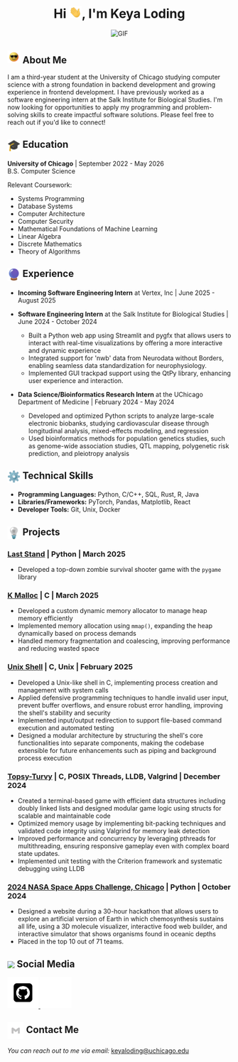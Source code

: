 <h1 align="center">Hi
  <img src="https://github.com/keyaloding/keyaloding/blob/main/icons/Hi.gif" width="28px"/>, I'm Keya Loding
</h1>

<p align="center">
 <img alt="GIF" src="https://media.giphy.com/media/cFdHXXm5GhJsc/giphy.gif?cid=ecf05e47gk1528878r4j8py2luujr4sswa3ejtsw7cf7w94a&ep=v1_gifs_search&rid=giphy.gif&ct=g"/>
</p>

<h2>
  <img alt="GIF" src="https://github.com/keyaloding/keyaloding/blob/main/icons/about.gif" width="29"/> About Me
</h2>

I am a third-year student at the University of Chicago studying computer science
with a strong foundation in backend development and growing experience in
frontend development. I have previously worked as a software engineering intern
at the Salk Institute for Biological Studies. I'm now looking for opportunities
to apply my programming and problem-solving skills to create impactful software
solutions. Please feel free to reach out if you'd like to connect!

<h2><img align="center" src="https://github.com/keyaloding/keyaloding/blob/main/icons/academics.gif" width="29"/> Education</h2>

**University of Chicago** | September 2022 - May 2026  
B.S. Computer Science
<p>Relevant Coursework:</p>

- Systems Programming
- Database Systems
- Computer Architecture
- Computer Security
- Mathematical Foundations of Machine Learning
- Linear Algebra
- Discrete Mathematics
- Theory of Algorithms

<h2><img align="center" src="https://github.com/keyaloding/keyaloding/blob/main/icons/experience.gif" width="29"/> Experience</h2>

- **Incoming Software Engineering Intern** at Vertex, Inc | June 2025 - August 2025

- **Software Engineering Intern** at the Salk Institute for Biological Studies
  | June 2024 - October 2024
  - Built a Python web app using Streamlit and pygfx that allows users to
    interact with real-time visualizations by offering a more interactive
    and dynamic experience
  - Integrated support for 'nwb' data from Neurodata without Borders,
    enabling seamless data standardization for neurophysiology.
  - Implemented GUI trackpad support using the QtPy library,
    enhancing user experience and interaction.

- **Data Science/Bioinformatics Research Intern** at the UChicago
  Department of Medicine | February 2024 - May 2024
  - Developed and optimized Python scripts to analyze large-scale electronic
    biobanks, studying cardiovascular disease through longitudinal analysis,
    mixed-effects modeling, and regression
  - Used bioinformatics methods for population genetics studies, such as
    genome-wide association studies, QTL mapping, polygenetic risk prediction,
    and pleiotropy analysis

<h2> <img align="center" src="https://github.com/keyaloding/keyaloding/blob/main/icons/techstack.gif"  width="29"/> Technical Skills</h2>

- **Programming Languages:** Python, C/C++, SQL, Rust, R, Java
- **Libraries/Frameworks:** PyTorch, Pandas, Matplotlib, React
- **Developer Tools:** Git, Unix, Docker

<h2> <img align="center" src="https://github.com/keyaloding/keyaloding/blob/main/icons/projects.gif"  width="29"/> Projects</h2>

### [Last Stand](https://github.com/mutrera-2004/UH2025) | Python | March 2025

- Developed a top-down zombie survival shooter game with the `pygame` library

### [K Malloc](https://github.com/keyaloding/kmalloc) | C | March 2025

- Developed a custom dynamic memory allocator to manage heap memory efficiently
- Implemented memory allocation using `mmap()`, expanding the heap dynamically
  based on process demands
- Handled memory fragmentation and coalescing, improving performance and
  reducing wasted space

### [Unix Shell](https://github.com/keyaloding/shell) | C, Unix | February 2025

- Developed a Unix-like shell in C, implementing process creation and management
  with system calls
- Applied defensive programming techniques to handle invalid user input, prevent
  buffer overflows, and ensure robust error handling, improving the shell's
  stability and security
- Implemented input/output redirection to support file-based command execution
  and automated testing
- Designed a modular architecture by structuring the shell's core
  functionalities into separate components, making the codebase extensible for
  future enhancements such as piping and background process execution

### [Topsy-Turvy](https://github.com/keyaloding/topsy-turvy) | C, POSIX Threads, LLDB, Valgrind | December 2024

- Created a terminal-based game with efficient data structures including doubly
  linked lists and designed modular game logic using structs for scalable and
  maintainable code
- Optimized memory usage by implementing bit-packing techniques and validated
  code integrity using Valgrind for memory leak detection
- Improved performance and concurrency by leveraging pthreads for
  multithreading, ensuring responsive gameplay even with complex board state
  updates.
- Implemented unit testing with the Criterion framework and systematic
  debugging using LLDB

### [2024 NASA Space Apps Challenge, Chicago](https://github.com/keyaloding/nasa-space-apps) | Python | October 2024

- Designed a website during a 30-hour hackathon that allows users to explore an
  artificial version of Earth in which chemosynthesis sustains all life, using a
  3D molecule visualizer, interactive food web builder, and interactive
  simulator that shows organisms found in oceanic depths
- Placed in the top 10 out of 71 teams.

<h2> <img align ='center' src='https://i.giphy.com/media/v1.Y2lkPTc5MGI3NjExaGtqdDdwN2oyNWJ4czlncHBkamJxaHcxYmVmcXY3a3I3MjRmYjBrbCZlcD12MV9pbnRlcm5hbF9naWZfYnlfaWQmY3Q9ZQ/kmUvauX8TMWg0OsqKW/giphy.gif' width ='37' /> Social Media</h2>

<p>
  <a href="https://github.com/keyaloding">
    <img src="https://github.com/keyaloding/keyaloding/blob/main/icons/Github.gif" width="70"/>
  </a>
  <a href="https://linkedin.com/in/keyaloding">
    <img src="https://github.com/keyaloding/keyaloding/blob/main/icons/Linkedin.gif" width="70"/>
  </a>
</p>

## <img align="center" src="https://github.com/keyaloding/keyaloding/blob/main/icons/Contact.gif"  width="37"/> Contact Me

<i>You can reach out to me via email: </i>[keyaloding@uchicago.edu](mailto:keyaloding@uchicago.edu)
